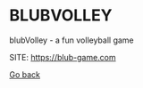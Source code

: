 # BLUBVOLLEY
 
 blubVolley - a fun volleyball game
 
 SITE: https://blub-game.com

 [Go back](https://portable-linux-apps.github.io/apps.html)

